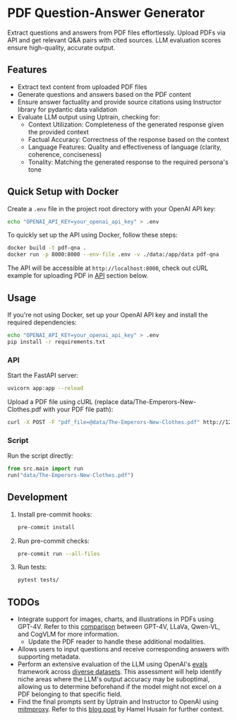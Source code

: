 # PDF Question-Answer Generator

Extract questions and answers from PDF files effortlessly. Upload PDFs via API and get relevant Q&A pairs with cited sources. LLM evaluation scores ensure high-quality, accurate output.

## Features

- Extract text content from uploaded PDF files
- Generate questions and answers based on the PDF content
- Ensure answer factuality and provide source citations using Instructor library for pydantic data validation
- Evaluate LLM output using Uptrain, checking for:
  - Context Utilization: Completeness of the generated response given the provided context
  - Factual Accuracy: Correctness of the response based on the context
  - Language Features: Quality and effectiveness of language (clarity, coherence, conciseness)
  - Tonality: Matching the generated response to the required persona's tone

## Quick Setup with Docker

Create a `.env` file in the project root directory with your OpenAI API key:

```bash
echo "OPENAI_API_KEY=your_openai_api_key" > .env
```

To quickly set up the API using Docker, follow these steps:

```bash
docker build -t pdf-qna .
docker run -p 8000:8000 --env-file .env -v ./data:/app/data pdf-qna
   ```

The API will be accessible at `http://localhost:8000`, check out cURL example for uploading PDF in [API](#api) section below.

## Usage

If you're not using Docker, set up your OpenAI API key and install the required dependencies:

```bash
echo "OPENAI_API_KEY=your_openai_api_key" > .env
pip install -r requirements.txt
```

### API

Start the FastAPI server:

```bash
uvicorn app:app --reload
```

Upload a PDF file using cURL (replace data/The-Emperors-New-Clothes.pdf with your PDF file path):

```bash
curl -X POST -F "pdf_file=@data/The-Emperors-New-Clothes.pdf" http://127.0.0.1:8000/extract_text
```

### Script

Run the script directly:

```python
from src.main import run
run("data/The-Emperors-New-Clothes.pdf")
```

## Development

1. Install pre-commit hooks:

   ```bash
   pre-commit install
   ```

2. Run pre-commit checks:

   ```bash
   pre-commit run --all-files
   ```

3. Run tests:

   ```bash
   pytest tests/
   ```

## TODOs

- Integrate support for images, charts, and illustrations in PDFs using GPT-4V. Refer to this [comparison](https://www.reddit.com/r/LocalLLaMA/comments/192eg2s/comparing_imagechartillustration_descriptions/) between GPT-4V, LLaVa, Qwen-VL, and CogVLM for more information.
  - Update the PDF reader to handle these additional modalities.
- Allows users to input questions and receive corresponding answers with supporting metadata.
- Perform an extensive evaluation of the LLM using OpenAI's [evals](https://github.com/openai/evals) framework across [diverse datasets](https://github.com/openai/evals/tree/main/evals/registry/data). This assessment will help identify niche areas where the LLM's output accuracy may be suboptimal, allowing us to determine beforehand if the model might not excel on a PDF belonging to that specific field.
- Find the final prompts sent by Uptrain and Instructor to OpenAI using [mitmproxy](https://mitmproxy.org/). Refer to this [blog post](https://hamel.dev/blog/posts/prompt/) by Hamel Husain for further context.
